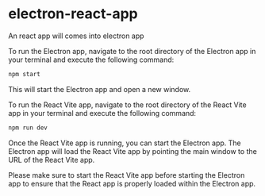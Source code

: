 # electron-react-app
An react app will comes into electron app

To run the Electron app, navigate to the root directory of the Electron app in your terminal and execute the following command:

```bash
npm start
```

This will start the Electron app and open a new window.

To run the React Vite app, navigate to the root directory of the React Vite app in your terminal and execute the following command:

```bash
npm run dev
```

Once the React Vite app is running, you can start the Electron app. The Electron app will load the React Vite app by pointing the main window to the URL of the React Vite app.

Please make sure to start the React Vite app before starting the Electron app to ensure that the React app is properly loaded within the Electron app.
